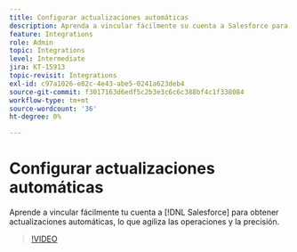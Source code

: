 ```yaml
---
title: Configurar actualizaciones automáticas
description: Aprenda a vincular fácilmente su cuenta a Salesforce para obtener actualizaciones automáticas
feature: Integrations
role: Admin
topic: Integrations
level: Intermediate
jira: KT-15913
topic-revisit: Integrations
exl-id: c97a1026-e82c-4e43-abe5-0241a623deb4
source-git-commit: f3017163d6edf5c2b3e3c6c6c388bf4c1f338084
workflow-type: tm+mt
source-wordcount: '36'
ht-degree: 0%

---
```


# Configurar actualizaciones automáticas

Aprende a vincular fácilmente tu cuenta a [!DNL Salesforce] para obtener actualizaciones automáticas, lo que agiliza las operaciones y la precisión.

>[!VIDEO](https://video.tv.adobe.com/v/3432775?quality=12&learn=on&hidetitle=true)
